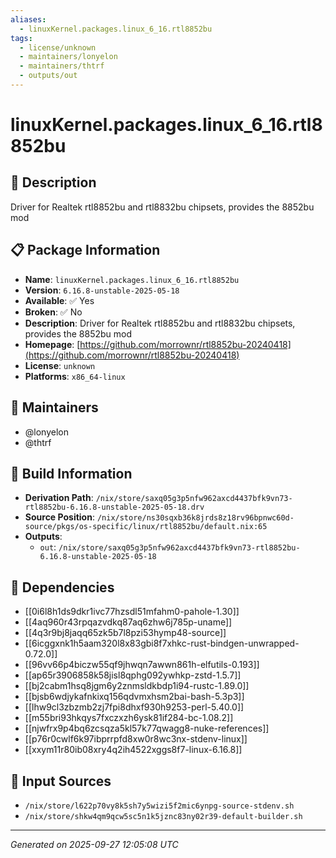 ```yaml
---
aliases:
  - linuxKernel.packages.linux_6_16.rtl8852bu
tags:
  - license/unknown
  - maintainers/lonyelon
  - maintainers/thtrf
  - outputs/out
---
```


# linuxKernel.packages.linux_6_16.rtl8852bu

## 📝 Description

Driver for Realtek rtl8852bu and rtl8832bu chipsets, provides the 8852bu mod

## 📋 Package Information

- **Name**: `linuxKernel.packages.linux_6_16.rtl8852bu`
- **Version**: `6.16.8-unstable-2025-05-18`
- **Available**: ✅ Yes
- **Broken**: ✅ No
- **Description**: Driver for Realtek rtl8852bu and rtl8832bu chipsets, provides the 8852bu mod
- **Homepage**: [https://github.com/morrownr/rtl8852bu-20240418](https://github.com/morrownr/rtl8852bu-20240418)
- **License**: `unknown`
- **Platforms**: `x86_64-linux`
## 👥 Maintainers

- @lonyelon
- @thtrf


## 🔧 Build Information

- **Derivation Path**: `/nix/store/saxq05g3p5nfw962axcd4437bfk9vn73-rtl8852bu-6.16.8-unstable-2025-05-18.drv`
- **Source Position**: `/nix/store/ns30sqxb36k8jrds8z18rv96bpnwc60d-source/pkgs/os-specific/linux/rtl8852bu/default.nix:65`
- **Outputs**:
  - `out`:  `/nix/store/saxq05g3p5nfw962axcd4437bfk9vn73-rtl8852bu-6.16.8-unstable-2025-05-18`

## 🔗 Dependencies

- [[0i6l8h1ds9dkr1ivc77hzsdl51mfahm0-pahole-1.30]]
- [[4aq960r43rpqazvdkq87aq6zhw6j785p-uname]]
- [[4q3r9bj8jaqq65zk5b7l8pzi53hymp48-source]]
- [[6icggxnk1h5aam320l8x83gbi8f7xhkc-rust-bindgen-unwrapped-0.72.0]]
- [[96vv66p4biczw55qf9jhwqn7awwn861h-elfutils-0.193]]
- [[ap65r3906858k58jisl8qphg092ywhkp-zstd-1.5.7]]
- [[bj2cabm1hsq8jgm6y2znmsldkbdp1i94-rustc-1.89.0]]
- [[bjsb6wdjykafnkixq156qdvmxhsm2bai-bash-5.3p3]]
- [[lhw9cl3zbzmb2zj7fpi8dhxf930h9253-perl-5.40.0]]
- [[m55bri93hkqys7fxczxzh6ysk81if284-bc-1.08.2]]
- [[njwfrx9p4bq6zcsqza5kl57k77qwagg8-nuke-references]]
- [[p76r0cwlf6k97ibprrpfd8xw0r8wc3nx-stdenv-linux]]
- [[xxym11r80ib08xry4q2ih4522xggs8f7-linux-6.16.8]]

## 📁 Input Sources

- `/nix/store/l622p70vy8k5sh7y5wizi5f2mic6ynpg-source-stdenv.sh`
- `/nix/store/shkw4qm9qcw5sc5n1k5jznc83ny02r39-default-builder.sh`

---
*Generated on 2025-09-27 12:05:08 UTC*
